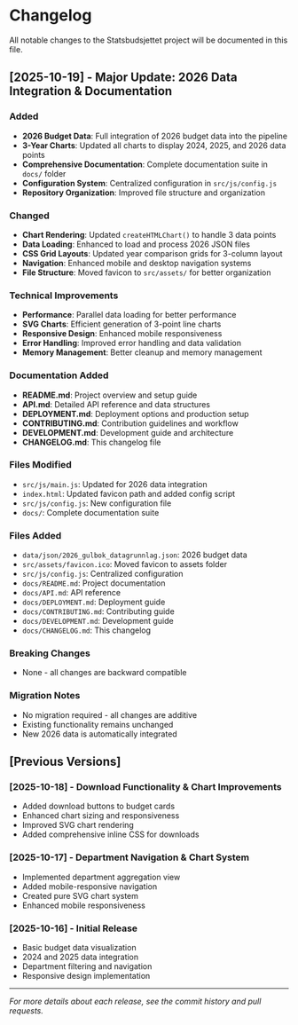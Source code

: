 # Changelog

All notable changes to the Statsbudsjettet project will be documented in this file.

## [2025-10-19] - Major Update: 2026 Data Integration & Documentation

### Added
- **2026 Budget Data**: Full integration of 2026 budget data into the pipeline
- **3-Year Charts**: Updated all charts to display 2024, 2025, and 2026 data points
- **Comprehensive Documentation**: Complete documentation suite in `docs/` folder
- **Configuration System**: Centralized configuration in `src/js/config.js`
- **Repository Organization**: Improved file structure and organization

### Changed
- **Chart Rendering**: Updated `createHTMLChart()` to handle 3 data points
- **Data Loading**: Enhanced to load and process 2026 JSON files
- **CSS Grid Layouts**: Updated year comparison grids for 3-column layout
- **Navigation**: Enhanced mobile and desktop navigation systems
- **File Structure**: Moved favicon to `src/assets/` for better organization

### Technical Improvements
- **Performance**: Parallel data loading for better performance
- **SVG Charts**: Efficient generation of 3-point line charts
- **Responsive Design**: Enhanced mobile responsiveness
- **Error Handling**: Improved error handling and data validation
- **Memory Management**: Better cleanup and memory management

### Documentation Added
- **README.md**: Project overview and setup guide
- **API.md**: Detailed API reference and data structures
- **DEPLOYMENT.md**: Deployment options and production setup
- **CONTRIBUTING.md**: Contribution guidelines and workflow
- **DEVELOPMENT.md**: Development guide and architecture
- **CHANGELOG.md**: This changelog file

### Files Modified
- `src/js/main.js`: Updated for 2026 data integration
- `index.html`: Updated favicon path and added config script
- `src/js/config.js`: New configuration file
- `docs/`: Complete documentation suite

### Files Added
- `data/json/2026_gulbok_datagrunnlag.json`: 2026 budget data
- `src/assets/favicon.ico`: Moved favicon to assets folder
- `src/js/config.js`: Centralized configuration
- `docs/README.md`: Project documentation
- `docs/API.md`: API reference
- `docs/DEPLOYMENT.md`: Deployment guide
- `docs/CONTRIBUTING.md`: Contributing guide
- `docs/DEVELOPMENT.md`: Development guide
- `docs/CHANGELOG.md`: This changelog

### Breaking Changes
- None - all changes are backward compatible

### Migration Notes
- No migration required - all changes are additive
- Existing functionality remains unchanged
- New 2026 data is automatically integrated

## [Previous Versions]

### [2025-10-18] - Download Functionality & Chart Improvements
- Added download buttons to budget cards
- Enhanced chart sizing and responsiveness
- Improved SVG chart rendering
- Added comprehensive inline CSS for downloads

### [2025-10-17] - Department Navigation & Chart System
- Implemented department aggregation view
- Added mobile-responsive navigation
- Created pure SVG chart system
- Enhanced mobile responsiveness

### [2025-10-16] - Initial Release
- Basic budget data visualization
- 2024 and 2025 data integration
- Department filtering and navigation
- Responsive design implementation

---

*For more details about each release, see the commit history and pull requests.*
